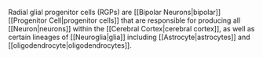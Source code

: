 Radial glial progenitor cells (RGPs) are [[Bipolar Neurons|bipolar]] [[Progenitor Cell|progenitor cells]] that are responsible for producing all [[Neuron|neurons]] within the [[Cerebral Cortex|cerebral cortex]], as well as certain lineages of [[Neuroglia|glia]] including [[Astrocyte|astrocytes]] and [[oligodendrocyte|oligodendrocytes]].